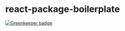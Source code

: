 # react-package-boilerplate

[![Greenkeeper badge](https://badges.greenkeeper.io/aureliosaraiva/react-package-boilerplate.svg)](https://greenkeeper.io/)

